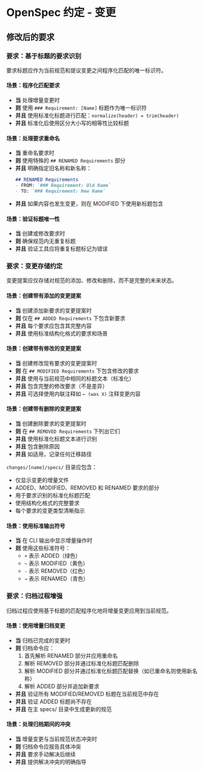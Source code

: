 # OpenSpec 约定 - 变更

## 修改后的要求

### 要求：基于标题的要求识别

要求标题应作为当前规范和提议变更之间程序化匹配的唯一标识符。

#### 场景：程序化匹配要求

- **当** 处理增量变更时
- **则** 使用 `### Requirement: [Name]` 标题作为唯一标识符
- **并且** 使用标准化标题进行匹配：`normalize(header) = trim(header)`
- **并且** 标准化后使用区分大小写的相等性比较标题

#### 场景：处理要求重命名

- **当** 重命名要求时
- **则** 使用特殊的 `## RENAMED Requirements` 部分
- **并且** 明确指定旧名称和新名称：
  ```markdown
  ## RENAMED Requirements
  - FROM: `### Requirement: Old Name`
  - TO: `### Requirement: New Name`
  ```
- **并且** 如果内容也发生变更，则在 MODIFIED 下使用新标题包含

#### 场景：验证标题唯一性

- **当** 创建或修改要求时
- **则** 确保规范内无重复标题
- **并且** 验证工具应将重复标题标记为错误

### 要求：变更存储约定

变更提案应仅存储对规范的添加、修改和删除，而不是完整的未来状态。

#### 场景：创建带有添加的变更提案

- **当** 创建添加新要求的变更提案时
- **则** 仅在 `## ADDED Requirements` 下包含新要求
- **并且** 每个要求应包含其完整内容
- **并且** 使用标准结构化格式的要求和场景

#### 场景：创建带有修改的变更提案  

- **当** 创建修改现有要求的变更提案时
- **则** 在 `## MODIFIED Requirements` 下包含修改的要求
- **并且** 使用与当前规范中相同的标题文本（标准化）
- **并且** 包含完整的修改要求（不是差异）
- **并且** 可选择使用内联注释如 `← (was X)` 注释变更内容

#### 场景：创建带有删除的变更提案

- **当** 创建删除要求的变更提案时
- **则** 在 `## REMOVED Requirements` 下列出它们
- **并且** 使用标准化标题文本进行识别
- **并且** 包含删除原因
- **并且** 如适用，记录任何迁移路径

`changes/[name]/specs/` 目录应包含：
- 仅显示变更的增量文件
- ADDED、MODIFIED、REMOVED 和 RENAMED 要求的部分
- 用于要求识别的标准化标题匹配
- 使用结构化格式的完整要求
- 每个要求的变更类型清晰指示

#### 场景：使用标准输出符号

- **当** 在 CLI 输出中显示增量操作时
- **则** 使用这些标准符号：
  - `+` 表示 ADDED（绿色）
  - `~` 表示 MODIFIED（黄色）
  - `-` 表示 REMOVED（红色）
  - `→` 表示 RENAMED（青色）

### 要求：归档过程增强

归档过程应使用基于标题的匹配程序化地将增量变更应用到当前规范。

#### 场景：使用增量归档变更

- **当** 归档已完成的变更时
- **则** 归档命令应：
  1. 首先解析 RENAMED 部分并应用重命名
  2. 解析 REMOVED 部分并通过标准化标题匹配删除
  3. 解析 MODIFIED 部分并通过标准化标题匹配替换（如已重命名则使用新名称）
  4. 解析 ADDED 部分并追加新要求
- **并且** 验证所有 MODIFIED/REMOVED 标题在当前规范中存在
- **并且** 验证 ADDED 标题尚不存在
- **并且** 在主 specs/ 目录中生成更新的规范

#### 场景：处理归档期间的冲突

- **当** 增量变更与当前规范状态冲突时
- **则** 归档命令应报告具体冲突
- **并且** 要求手动解决后继续
- **并且** 提供解决冲突的明确指导
